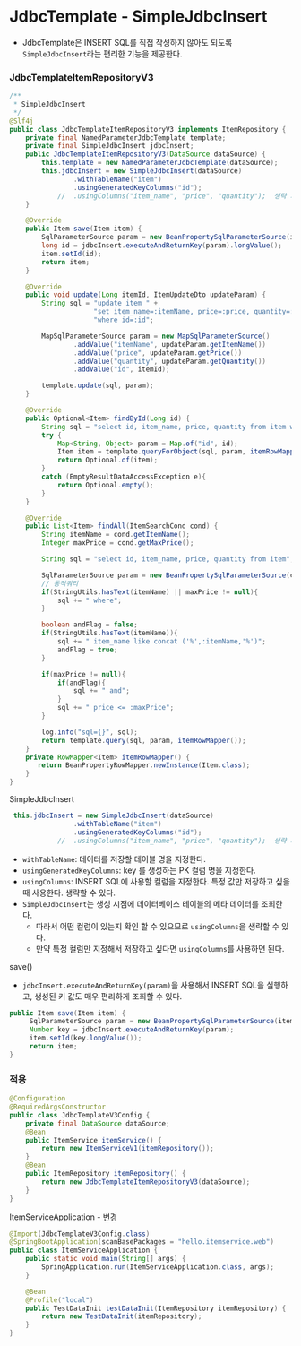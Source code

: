 # JdbcTemplate - SimpleJdbcInsert

- JdbcTemplate은 INSERT SQL를 직접 작성하지 않아도 되도록 ``SimpleJdbcInsert``라는 편리한 기능을 제공한다.

### JdbcTemplateItemRepositoryV3

```java
/**
 * SimpleJdbcInsert
 */
@Slf4j
public class JdbcTemplateItemRepositoryV3 implements ItemRepository {
    private final NamedParameterJdbcTemplate template;
    private final SimpleJdbcInsert jdbcInsert;
    public JdbcTemplateItemRepositoryV3(DataSource dataSource) {
        this.template = new NamedParameterJdbcTemplate(dataSource);
        this.jdbcInsert = new SimpleJdbcInsert(dataSource)
                .withTableName("item")
                .usingGeneratedKeyColumns("id");
            //  .usingColumns("item_name", "price", "quantity");  생략 가능
    }

    @Override
    public Item save(Item item) {
        SqlParameterSource param = new BeanPropertySqlParameterSource(item);
        long id = jdbcInsert.executeAndReturnKey(param).longValue();
        item.setId(id);
        return item;
    }

    @Override
    public void update(Long itemId, ItemUpdateDto updateParam) {
        String sql = "update item " +
                     "set item_name=:itemName, price=:price, quantity=:quantity " +
                     "where id=:id";

        MapSqlParameterSource param = new MapSqlParameterSource()
                .addValue("itemName", updateParam.getItemName())
                .addValue("price", updateParam.getPrice())
                .addValue("quantity", updateParam.getQuantity())
                .addValue("id", itemId);

        template.update(sql, param);
    }

    @Override
    public Optional<Item> findById(Long id) {
        String sql = "select id, item_name, price, quantity from item where id= :id";
        try {
            Map<String, Object> param = Map.of("id", id);
            Item item = template.queryForObject(sql, param, itemRowMapper());
            return Optional.of(item);
        }
        catch (EmptyResultDataAccessException e){
            return Optional.empty();
        }
    }

    @Override
    public List<Item> findAll(ItemSearchCond cond) {
        String itemName = cond.getItemName();
        Integer maxPrice = cond.getMaxPrice();

        String sql = "select id, item_name, price, quantity from item";

        SqlParameterSource param = new BeanPropertySqlParameterSource(cond);
        // 동적쿼리
        if(StringUtils.hasText(itemName) || maxPrice != null){
            sql += " where";
        }

        boolean andFlag = false;
        if(StringUtils.hasText(itemName)){
            sql += " item_name like concat ('%',:itemName,'%')";
            andFlag = true;
        }

        if(maxPrice != null){
            if(andFlag){
                sql += " and";
            }
            sql += " price <= :maxPrice";
        }

        log.info("sql={}", sql);
        return template.query(sql, param, itemRowMapper());
    }
    private RowMapper<Item> itemRowMapper() {
       return BeanPropertyRowMapper.newInstance(Item.class);
    }
}
```

SimpleJdbcInsert
```java
 this.jdbcInsert = new SimpleJdbcInsert(dataSource)
                .withTableName("item")
                .usingGeneratedKeyColumns("id");
            //  .usingColumns("item_name", "price", "quantity");  생략 가능
```
- ``withTableName``: 데이터를 저장할 테이블 명을 지정한다.
- ``usingGeneratedKeyColumns``: key 를 생성하는 PK 컬럼 명을 지정한다.
- ``usingColumns``: INSERT SQL에 사용할 컬럼을 지정한다. 특정 값만 저장하고 싶을 때 사용한다. 생략할 수 있다.
- ``SimpleJdbcInsert``는 생성 시점에 데이터베이스 테이블의 메타 데이터를 조회한다.
  - 따라서 어떤 컬럼이 있는지 확인 할 수 있으므로 ``usingColumns``을 생략할 수 있다. 
  - 만약 특정 컬럼만 지정해서 저장하고 싶다면 ``usingColumns``를 사용하면 된다.


save()
- ``jdbcInsert.executeAndReturnKey(param)``을 사용해서 INSERT SQL을 실행하고, 생성된 키 값도 매우 편리하게 조회할 수 있다.
```java
public Item save(Item item) {
     SqlParameterSource param = new BeanPropertySqlParameterSource(item);
     Number key = jdbcInsert.executeAndReturnKey(param);
     item.setId(key.longValue());
     return item;
}
```

### 적용 
```java
@Configuration
@RequiredArgsConstructor
public class JdbcTemplateV3Config {
    private final DataSource dataSource;
    @Bean
    public ItemService itemService() {
        return new ItemServiceV1(itemRepository());
    }
    @Bean
    public ItemRepository itemRepository() {
        return new JdbcTemplateItemRepositoryV3(dataSource);
    }
}
```

ItemServiceApplication - 변경
```java
@Import(JdbcTemplateV3Config.class)
@SpringBootApplication(scanBasePackages = "hello.itemservice.web")
public class ItemServiceApplication {
	public static void main(String[] args) {
		SpringApplication.run(ItemServiceApplication.class, args);
	}

	@Bean
	@Profile("local")
	public TestDataInit testDataInit(ItemRepository itemRepository) {
		return new TestDataInit(itemRepository);
	}
}
```